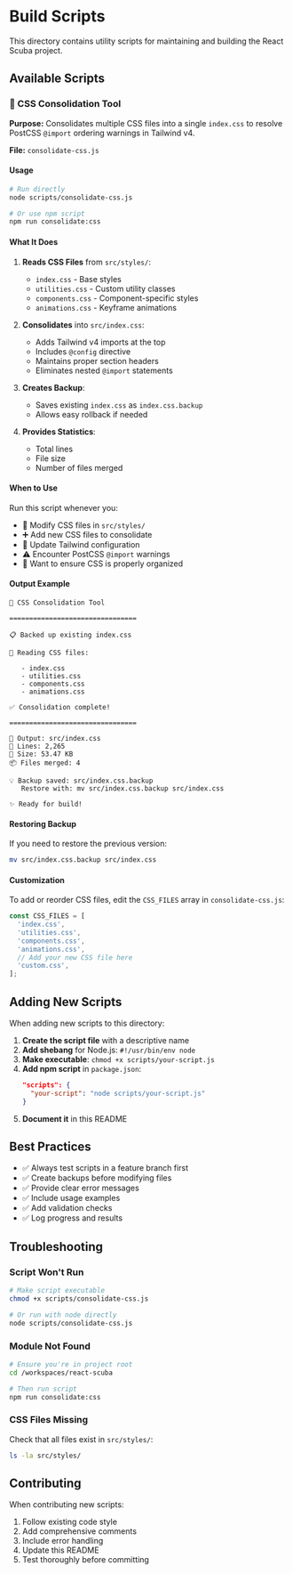 # Build Scripts

This directory contains utility scripts for maintaining and building the React Scuba project.

## Available Scripts

### 🎨 CSS Consolidation Tool

**Purpose:** Consolidates multiple CSS files into a single `index.css` to resolve PostCSS `@import` ordering warnings in Tailwind v4.

**File:** `consolidate-css.js`

#### Usage

```bash
# Run directly
node scripts/consolidate-css.js

# Or use npm script
npm run consolidate:css
```

#### What It Does

1. **Reads CSS Files** from `src/styles/`:
   - `index.css` - Base styles
   - `utilities.css` - Custom utility classes
   - `components.css` - Component-specific styles
   - `animations.css` - Keyframe animations

2. **Consolidates** into `src/index.css`:
   - Adds Tailwind v4 imports at the top
   - Includes `@config` directive
   - Maintains proper section headers
   - Eliminates nested `@import` statements

3. **Creates Backup**:
   - Saves existing `index.css` as `index.css.backup`
   - Allows easy rollback if needed

4. **Provides Statistics**:
   - Total lines
   - File size
   - Number of files merged

#### When to Use

Run this script whenever you:

- 🔧 Modify CSS files in `src/styles/`
- ➕ Add new CSS files to consolidate
- 🔄 Update Tailwind configuration
- ⚠️ Encounter PostCSS `@import` warnings
- 🧹 Want to ensure CSS is properly organized

#### Output Example

```
🎨 CSS Consolidation Tool

================================

📋 Backed up existing index.css

📖 Reading CSS files:

   - index.css
   - utilities.css
   - components.css
   - animations.css

✅ Consolidation complete!

================================

📄 Output: src/index.css
📏 Lines: 2,265
💾 Size: 53.47 KB
📦 Files merged: 4

💡 Backup saved: src/index.css.backup
   Restore with: mv src/index.css.backup src/index.css

✨ Ready for build!
```

#### Restoring Backup

If you need to restore the previous version:

```bash
mv src/index.css.backup src/index.css
```

#### Customization

To add or reorder CSS files, edit the `CSS_FILES` array in `consolidate-css.js`:

```javascript
const CSS_FILES = [
  'index.css',
  'utilities.css',
  'components.css',
  'animations.css',
  // Add your new CSS file here
  'custom.css',
];
```

## Adding New Scripts

When adding new scripts to this directory:

1. **Create the script file** with a descriptive name
2. **Add shebang** for Node.js: `#!/usr/bin/env node`
3. **Make executable**: `chmod +x scripts/your-script.js`
4. **Add npm script** in `package.json`:
   ```json
   "scripts": {
     "your-script": "node scripts/your-script.js"
   }
   ```
5. **Document it** in this README

## Best Practices

- ✅ Always test scripts in a feature branch first
- ✅ Create backups before modifying files
- ✅ Provide clear error messages
- ✅ Include usage examples
- ✅ Add validation checks
- ✅ Log progress and results

## Troubleshooting

### Script Won't Run

```bash
# Make script executable
chmod +x scripts/consolidate-css.js

# Or run with node directly
node scripts/consolidate-css.js
```

### Module Not Found

```bash
# Ensure you're in project root
cd /workspaces/react-scuba

# Then run script
npm run consolidate:css
```

### CSS Files Missing

Check that all files exist in `src/styles/`:

```bash
ls -la src/styles/
```

## Contributing

When contributing new scripts:

1. Follow existing code style
2. Add comprehensive comments
3. Include error handling
4. Update this README
5. Test thoroughly before committing
